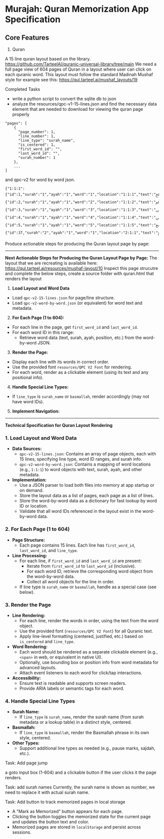 # Murajah: Quran Memorization App Specification


## Core Features

1. Quran

A 15 line quran layout based on the library. https://github.com/TarteelAI/quranic-universal-library/tree/main
We need a full page view of 604 pages of Quran in a layout where user can click on each quranic word. This layout must follow the standard Madinah Mushaf style for example see this: https://qul.tarteel.ai/mushaf_layouts/19


Completed Tasks

* write a python script to convert the sqlite db to json
* analyze the resources/qpc-v1-15-lines.json and find the necessary data element that are needed to download for viewing the quran page properly

```
"pages": [
    {
      "page_number": 1,
      "line_number": 1,
      "line_type": "surah_name",
      "is_centered": 1,
      "first_word_id": "",
      "last_word_id": "",
      "surah_number": 1
    },
    ...
]
```


 and qpc-v2 for word by word json.

 ```
 {"1:1:1":{"id":1,"surah":"1","ayah":"1","word":"1","location":"1:1:1","text":"ﱁ"},"1:1:2":{"id":2,"surah":"1","ayah":"1","word":"2","location":"1:1:2","text":"ﱂ"},"1:1:3":{"id":3,"surah":"1","ayah":"1","word":"3","location":"1:1:3","text":"ﱃ"},"1:1:4":{"id":4,"surah":"1","ayah":"1","word":"4","location":"1:1:4","text":"ﱄ"},"1:1:5":{"id":5,"surah":"1","ayah":"1","word":"5","location":"1:1:5","text":"ﱅ"},"2:1:1":{"id":37,"surah":"2","ayah":"1","word":"1","location":"2:1:1","text":"ﱁ"},...}
 ```

Produce actionable steps for producing the Quran layout page by page:

---
**Next Actionable Steps for Producing the Quran Layout Page by Page:**
The layout that we are recreating is available here: https://qul.tarteel.ai/resources/mushaf-layout/10
Inspect this page strucutre and complete the below steps, create a source folder with quran.html that renders the layout
1. **Load Layout and Word Data**
  - Load `qpc-v2-15-lines.json` for page/line structure.
  - Load `qpc-v2-word-by-word.json` (or equivalent) for word text and metadata.

2. **For Each Page (1 to 604):**
  - For each line in the page, get `first_word_id` and `last_word_id`.
  - For each word ID in this range:
    - Retrieve word data (text, surah, ayah, position, etc.) from the word-by-word JSON.

3. **Render the Page:**
  - Display each line with its words in correct order.
  - Use the provided font `resources/QPC V2 Font` for rendering.
  - For each word, render as a clickable element (using its text and any positional info).

4. **Handle Special Line Types:**
  - If `line_type` is `surah_name` or `basmallah`, render accordingly (may not have word IDs).

5. **Implement Navigation:**

---
**Technical Specification for Quran Layout Rendering**

### 1. Load Layout and Word Data

- **Data Sources:**
  - `qpc-v2-15-lines.json`: Contains an array of page objects, each with 15 lines, specifying line type, word ID ranges, and surah info.
  - `qpc-v2-word-by-word.json`: Contains a mapping of word locations (e.g., `1:1:1`) to word objects with text, surah, ayah, and other metadata.
- **Implementation:**
  - Use a JSON parser to load both files into memory at app startup or on demand.
  - Store the layout data as a list of pages, each page as a list of lines.
  - Store the word-by-word data as a dictionary for fast lookup by word ID or location.
  - Validate that all word IDs referenced in the layout exist in the word-by-word data.

### 2. For Each Page (1 to 604)

- **Page Structure:**
  - Each page contains 15 lines. Each line has `first_word_id`, `last_word_id`, and `line_type`.
- **Line Processing:**
  - For each line, if `first_word_id` and `last_word_id` are present:
    - Iterate from `first_word_id` to `last_word_id` (inclusive).
    - For each word ID, retrieve the corresponding word object from the word-by-word data.
    - Collect all word objects for the line in order.
  - If line type is `surah_name` or `basmallah`, handle as a special case (see below).

### 3. Render the Page

- **Line Rendering:**
  - For each line, render the words in order, using the text from the word object.
  - Use the provided font (`resources/QPC V2 Font`) for all Quranic text.
  - Apply line-level formatting (centered, justified, etc.) based on `is_centered` and `line_type`.
- **Word Rendering:**
  - Each word should be rendered as a separate clickable element (e.g., `<span>` in web, or equivalent in native UI).
  - Optionally, use bounding box or position info from word metadata for advanced layouts.
  - Attach event listeners to each word for click/tap interactions.
- **Accessibility:**
  - Ensure text is readable and supports screen readers.
  - Provide ARIA labels or semantic tags for each word.

### 4. Handle Special Line Types

- **Surah Name:**
  - If `line_type` is `surah_name`, render the surah name (from surah metadata or a lookup table) in a distinct style, centered.
- **Basmallah:**
  - If `line_type` is `basmallah`, render the Basmallah phrase in its own style, centered.
- **Other Types:**
  - Support additional line types as needed (e.g., pause marks, sajdah, etc.).


Task: Add page jump

a goto input box (1-604) and a clickable button if the user clicks it the page renders.


Task: add surah names
Currently, the surah name is shown as number, we need to replace it with actual surah name.

Task: Add button to track memorized pages in local storage

- A "Mark as Memorized" button appears for each page.
- Clicking the button toggles the memorized state for the current page and updates the button text and color.
- Memorized pages are stored in `localStorage` and persist across sessions.